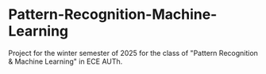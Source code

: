 # Pattern-Recognition-Machine-Learning
Project for the winter semester of 2025 for the class of "Pattern Recognition &amp; Machine Learning" in ECE AUTh.
